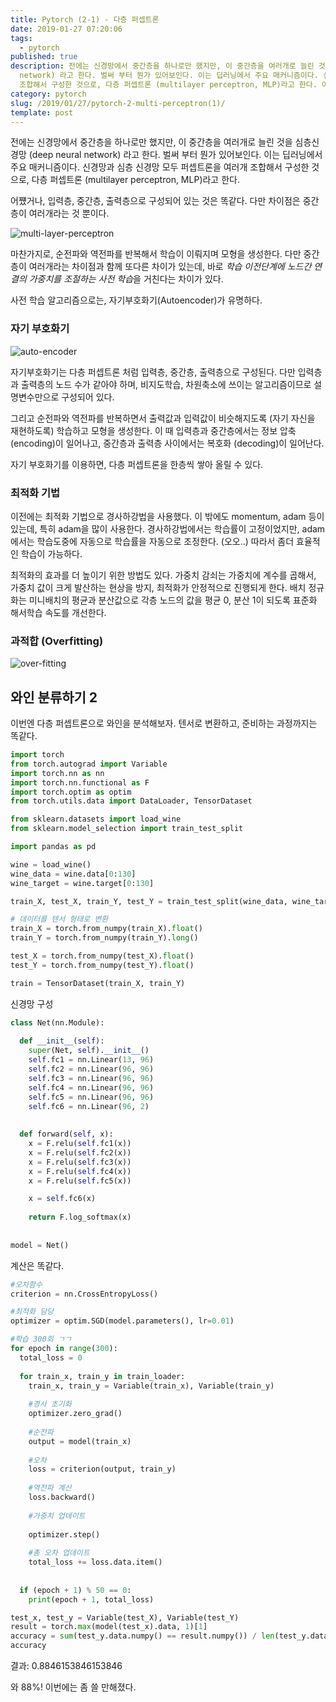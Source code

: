 ```yaml
---
title: Pytorch (2-1) - 다층 퍼셉트론
date: 2019-01-27 07:20:06
tags:
  - pytorch
published: true
description: 전에는 신경망에서 중간층을 하나로만 했지만, 이 중간층을 여러개로 늘린 것을 심층신경망 (deep neural
  network) 라고 한다. 벌써 부터 뭔가 있어보인다. 이는 딥러닝에서 주요 매커니즘이다. 신경망과 심층 신경망 모두 퍼셉트론을 여러개
  조합해서 구성한 것으로, 다층 퍼셉트론 (multilayer perceptron, MLP)라고 한다. 어쩄거...
category: pytorch
slug: /2019/01/27/pytorch-2-multi-perceptron(1)/
template: post
---
```

전에는 신경망에서 중간층을 하나로만 했지만, 이 중간층을 여러개로 늘린 것을 심층신경망 (deep neural network) 라고 한다. 벌써 부터 뭔가 있어보인다. 이는 딥러닝에서 주요 매커니즘이다. 신경망과 심층 신경망 모두 퍼셉트론을 여러개 조합해서 구성한 것으로, 다층 퍼셉트론 (multilayer perceptron, MLP)라고 한다.

어쩄거나, 입력층, 중간층, 출력층으로 구성되어 있는 것은 똑같다. 다만 차이점은 중간층이 여러개라는 것 뿐이다.

![multi-layer-perceptron](http://pubs.sciepub.com/ajmm/3/3/1/bigimage/fig5.png)

마찬가지로, 순전파와 역전파를 반복해서 학습이 이뤄지며 모형을 생성한다. 다만 중간층이 여러개라는 차이점과 함께 또다른 차이가 있는데, 바로 *학습 이전단계에 노드간 연결의 가중치를 조절하는 사전 학습*을 거친다는 차이가 있다.

사전 학습 알고리즘으로는, 자기부호화기(Autoencoder)가 유명하다.

### 자기 부호화기

![auto-encoder](https://cdn-images-1.medium.com/max/1600/1*44eDEuZBEsmG_TCAKRI3Kw@2x.png)

자기부호화기는 다층 퍼셉트론 처럼 입력층, 중간층, 출력층으로 구성된다. 다만 입력층과 출력층의 노드 수가 같아야 하며, 비지도학습, 차원축소에 쓰이는 알고리즘이므로 설명변수만으로 구성되어 있다.

그리고 순전파와 역전파를 반복하면서 출력값과 입력값이 비슷해지도록 (자기 자신을 재현하도록) 학습하고 모형을 생성한다. 이 때 입력층과 중간층에서는 정보 압축 (encoding)이 일어나고, 중간층과 출력층 사이에서는 복호화 (decoding)이 일어난다. 

자기 부호화기를 이용하면, 다층 퍼셉트론을 한층씩 쌓아 올릴 수 있다.

### 최적화 기법

이전에는 최적화 기법으로 경사하강법을 사용했다. 이 밖에도 momentum, adam 등이 있는데, 특히 adam을 많이 사용한다. 경사하강법에서는 학습률이 고정이었지만, adam에서는 학습도중에 자동으로 학습률을 자동으로 조정한다. (오오..) 따라서 좀더 효율적인 학습이 가능하다.

최적화의 효과를 더 높이기 위한 방법도 있다. 가중치 감쇠는 가중치에 계수를 곱해서, 가중치 값이 크게 발산하는 현상을 방지, 최적화가 안정적으로 진행되게 한다. 배치 정규화는 미니배치의 평균과 분산값으로 각층 노드의 값을 평균 0, 분산 1이 되도록 표준화 해서학습 속도를 개선한다.

### 과적합 (Overfitting)

![over-fitting](https://cdn-images-1.medium.com/max/1125/1*_7OPgojau8hkiPUiHoGK_w.png)

## 와인 분류하기 2

이번엔 다층 퍼셉트론으로 와인을 분석해보자. 텐서로 변환하고, 준비하는 과정까지는 똑같다.

```python
import torch
from torch.autograd import Variable
import torch.nn as nn
import torch.nn.functional as F
import torch.optim as optim
from torch.utils.data import DataLoader, TensorDataset

from sklearn.datasets import load_wine
from sklearn.model_selection import train_test_split

import pandas as pd

wine = load_wine()
wine_data = wine.data[0:130]
wine_target = wine.target[0:130]

train_X, test_X, train_Y, test_Y = train_test_split(wine_data, wine_target, test_size=0.2)

# 데이터를 텐서 형태로 변환
train_X = torch.from_numpy(train_X).float()
train_Y = torch.from_numpy(train_Y).long()

test_X = torch.from_numpy(test_X).float()
test_Y = torch.from_numpy(test_Y).float()

train = TensorDataset(train_X, train_Y)
```

신경망 구성 

```python
class Net(nn.Module):
  
  def __init__(self):
    super(Net, self).__init__()
    self.fc1 = nn.Linear(13, 96)
    self.fc2 = nn.Linear(96, 96)
    self.fc3 = nn.Linear(96, 96)
    self.fc4 = nn.Linear(96, 96)
    self.fc5 = nn.Linear(96, 96)
    self.fc6 = nn.Linear(96, 2)
    
    
  def forward(self, x):
    x = F.relu(self.fc1(x))
    x = F.relu(self.fc2(x))
    x = F.relu(self.fc3(x))
    x = F.relu(self.fc4(x))
    x = F.relu(self.fc5(x))

    x = self.fc6(x)
    
    return F.log_softmax(x)
  
  
model = Net()
```

계산은 똑같다.

```python
#오차함수
criterion = nn.CrossEntropyLoss()

#최적화 담당
optimizer = optim.SGD(model.parameters(), lr=0.01)

#학습 300회 ㄱㄱ
for epoch in range(300):
  total_loss = 0
  
  for train_x, train_y in train_loader:
    train_x, train_y = Variable(train_x), Variable(train_y)
    
    #경사 초기화
    optimizer.zero_grad()
    
    #순전파
    output = model(train_x)
    
    #오차
    loss = criterion(output, train_y)
    
    #역전파 계산
    loss.backward()
    
    #가중치 업데이트
    
    optimizer.step()
    
    #총 오차 업데이트
    total_loss += loss.data.item()
    
   
  if (epoch + 1) % 50 == 0:
    print(epoch + 1, total_loss)
```

```python
test_x, test_y = Variable(test_X), Variable(test_Y)
result = torch.max(model(test_x).data, 1)[1]
accuracy = sum(test_y.data.numpy() == result.numpy()) / len(test_y.data.numpy())
accuracy
```

결과: 0.8846153846153846

와 88%! 이번에는 좀 쓸 만해졌다.
